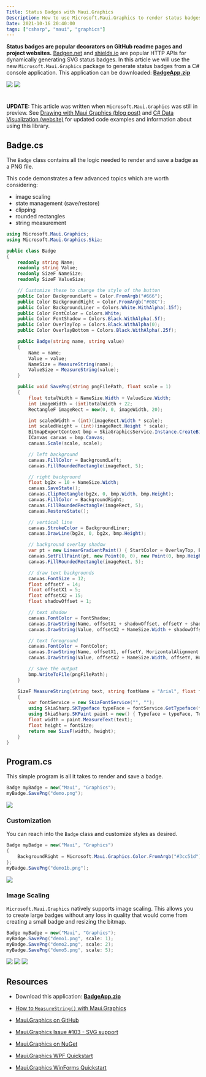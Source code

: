 ```yaml
---
Title: Status Badges with Maui.Graphics
Description: How to use Microsoft.Maui.Graphics to render status badges
Date: 2021-10-16 20:40:00
tags: ["csharp", "maui", "graphics"]
---
```




**Status badges are popular decorators on GitHub readme pages and project websites.** [Badgen.net](https://badgen.net) and [shields.io](https://shields.io) are popular HTTP APIs for dynamically generating SVG status badges. In this article we will use the new `Microsoft.Maui.Graphics` package to generate status badges from a C# console application. This application can be downloaded: [**BadgeApp.zip**](https://swharden.com/static/2021/11/16/BadgeApp.zip)

<div class="text-center">

![](https://swharden.com/static/2021/11/16/images/demo1.png)
![](https://swharden.com/static/2021/11/16/images/demo1b.png)

</div>


<svg xmlns="http://www.w3.org/2000/svg" style="display: none;">
  <symbol id="check-circle-fill" fill="currentColor" viewBox="0 0 16 16">
    <path d="M16 8A8 8 0 1 1 0 8a8 8 0 0 1 16 0zm-3.97-3.03a.75.75 0 0 0-1.08.022L7.477 9.417 5.384 7.323a.75.75 0 0 0-1.06 1.06L6.97 11.03a.75.75 0 0 0 1.079-.02l3.992-4.99a.75.75 0 0 0-.01-1.05z"/>
  </symbol>
  <symbol id="info-fill" fill="currentColor" viewBox="0 0 16 16">
    <path d="M8 16A8 8 0 1 0 8 0a8 8 0 0 0 0 16zm.93-9.412-1 4.705c-.07.34.029.533.304.533.194 0 .487-.07.686-.246l-.088.416c-.287.346-.92.598-1.465.598-.703 0-1.002-.422-.808-1.319l.738-3.468c.064-.293.006-.399-.287-.47l-.451-.081.082-.381 2.29-.287zM8 5.5a1 1 0 1 1 0-2 1 1 0 0 1 0 2z"/>
  </symbol>
  <symbol id="exclamation-triangle-fill" fill="currentColor" viewBox="0 0 16 16">
    <path d="M8.982 1.566a1.13 1.13 0 0 0-1.96 0L.165 13.233c-.457.778.091 1.767.98 1.767h13.713c.889 0 1.438-.99.98-1.767L8.982 1.566zM8 5c.535 0 .954.462.9.995l-.35 3.507a.552.552 0 0 1-1.1 0L7.1 5.995A.905.905 0 0 1 8 5zm.002 6a1 1 0 1 1 0 2 1 1 0 0 1 0-2z"/>
  </symbol>
</svg>

<div class="alert alert-primary d-flex align-items-center" role="alert">
  <svg class="bi flex-shrink-0 me-2" width="24" height="24" role="img" aria-label="Info:"><use xlink:href="https://swharden.com/static/2021/11/16/#info-fill"/></svg>
  <div>
    <strong>UPDATE:</strong> This article was written when <code>Microsoft.Maui.Graphics</code> was still in preview. See <a href="https://swharden.com/blog/2022-05-25-maui-graphics/" class="fw-bold">Drawing with Maui Graphics (blog post)</a> and <a href="https://swharden.com/csdv/" class="fw-bold">C# Data Visualization (website)</a> for updated code examples and information about using this library.
  </div>
</div>

## Badge.cs

The `Badge` class contains all the logic needed to render and save a badge as a PNG file. 

This code demonstrates a few advanced topics which are worth considering:
* image scaling
* state management (save/restore)
* clipping
* rounded rectangles
* string measurement

```cs
using Microsoft.Maui.Graphics;
using Microsoft.Maui.Graphics.Skia;

public class Badge
{
    readonly string Name;
    readonly string Value;
    readonly SizeF NameSize;
    readonly SizeF ValueSize;

    // Customize these to change the style of the button
    public Color BackgroundLeft = Color.FromArgb("#666");
    public Color BackgroundRight = Color.FromArgb("#08C");
    public Color BackgroundLiner = Colors.White.WithAlpha(.15f);
    public Color FontColor = Colors.White;
    public Color FontShadow = Colors.Black.WithAlpha(.5f);
    public Color OverlayTop = Colors.Black.WithAlpha(0);
    public Color OverlayBottom = Colors.Black.WithAlpha(.25f);

    public Badge(string name, string value)
    {
        Name = name;
        Value = value;
        NameSize = MeasureString(name);
        ValueSize = MeasureString(value);
    }

    public void SavePng(string pngFilePath, float scale = 1)
    {
        float totalWidth = NameSize.Width + ValueSize.Width;
        int imageWidth = (int)totalWidth + 22;
        RectangleF imageRect = new(0, 0, imageWidth, 20);

        int scaledWidth = (int)(imageRect.Width * scale);
        int scaledHeight = (int)(imageRect.Height * scale);
        BitmapExportContext bmp = SkiaGraphicsService.Instance.CreateBitmapExportContext(scaledWidth, scaledHeight);
        ICanvas canvas = bmp.Canvas;
        canvas.Scale(scale, scale);

        // left background
        canvas.FillColor = BackgroundLeft;
        canvas.FillRoundedRectangle(imageRect, 5);

        // right background
        float bg2x = 10 + NameSize.Width;
        canvas.SaveState();
        canvas.ClipRectangle(bg2x, 0, bmp.Width, bmp.Height);
        canvas.FillColor = BackgroundRight;
        canvas.FillRoundedRectangle(imageRect, 5);
        canvas.RestoreState();

        // vertical line
        canvas.StrokeColor = BackgroundLiner;
        canvas.DrawLine(bg2x, 0, bg2x, bmp.Height);

        // background overlay shadow
        var pt = new LinearGradientPaint() { StartColor = OverlayTop, EndColor = OverlayBottom };
        canvas.SetFillPaint(pt, new Point(0, 0), new Point(0, bmp.Height));
        canvas.FillRoundedRectangle(imageRect, 5);

        // draw text backgrounds
        canvas.FontSize = 12;
        float offsetY = 14;
        float offsetX1 = 5;
        float offsetX2 = 15;
        float shadowOffset = 1;

        // text shadow
        canvas.FontColor = FontShadow;
        canvas.DrawString(Name, offsetX1 + shadowOffset, offsetY + shadowOffset, HorizontalAlignment.Left);
        canvas.DrawString(Value, offsetX2 + NameSize.Width + shadowOffset, offsetY + shadowOffset, HorizontalAlignment.Left);

        // text foreground
        canvas.FontColor = FontColor;
        canvas.DrawString(Name, offsetX1, offsetY, HorizontalAlignment.Left);
        canvas.DrawString(Value, offsetX2 + NameSize.Width, offsetY, HorizontalAlignment.Left);

        // save the output
        bmp.WriteToFile(pngFilePath);
    }

    SizeF MeasureString(string text, string fontName = "Arial", float fontSize = 12)
    {
        var fontService = new SkiaFontService("", "");
        using SkiaSharp.SKTypeface typeFace = fontService.GetTypeface(fontName);
        using SkiaSharp.SKPaint paint = new() { Typeface = typeFace, TextSize = fontSize };
        float width = paint.MeasureText(text);
        float height = fontSize;
        return new SizeF(width, height);
    }
}
```

## Program.cs

This simple program is all it takes to render and save a badge.

```cs
Badge myBadge = new("Maui", "Graphics");
myBadge.SavePng("demo.png");
```

<div class="text-center">

![](https://swharden.com/static/2021/11/16/images/demo1.png)

</div>

### Customization

You can reach into the `Badge` class and customize styles as desired.

```cs
Badge myBadge = new("Maui", "Graphics")
{
    BackgroundRight = Microsoft.Maui.Graphics.Color.FromArgb("#3cc51d"),
};
myBadge.SavePng("demo1b.png");
```

<div class="text-center">

![](https://swharden.com/static/2021/11/16/images/demo1b.png)

</div>

### Image Scaling

`Microsoft.Maui.Graphics` natively supports image scaling. This allows you to create large badges without any loss in quality that would come from creating a small badge and resizing the bitmap.

```cs
Badge myBadge = new("Maui", "Graphics");
myBadge.SavePng("demo1.png", scale: 1);
myBadge.SavePng("demo2.png", scale: 2);
myBadge.SavePng("demo5.png", scale: 5);
```

<div class="text-center">

![](https://swharden.com/static/2021/11/16/images/demo1.png)
![](https://swharden.com/static/2021/11/16/images/demo2.png)
![](https://swharden.com/static/2021/11/16/images/demo5.png)

</div>

## Resources

* Download this application: [**BadgeApp.zip**](https://swharden.com/static/2021/11/16/BadgeApp.zip)

* [How to `MeasureString()` with Maui.Graphics](https://swharden.com/blog/2021-10-16-maui-graphics-measurestring/)

* [Maui.Graphics on GitHub](https://github.com/dotnet/Microsoft.Maui.Graphics)

* [Maui.Graphics Issue #103 - SVG support](https://github.com/dotnet/Microsoft.Maui.Graphics/issues/103)

* [Maui.Graphics on NuGet](https://www.nuget.org/packages?q=Maui.Graphics)

* [Maui.Graphics WPF Quickstart](https://maui.graphics/quickstart/wpf/)

* [Maui.Graphics WinForms Quickstart](https://maui.graphics/quickstart/winforms/)